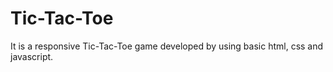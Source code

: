 # Tic-Tac-Toe
It is a responsive Tic-Tac-Toe game developed by using basic html, css and javascript.
